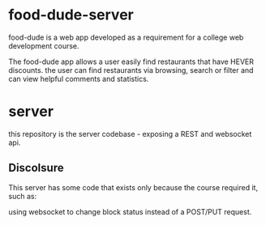 # food-dude-server

food-dude is a web app developed as a requirement for a college web development course.

The food-dude app allows a user easily find restaurants that have HEVER discounts. the user can find restaurants via browsing, search or filter and can view helpful comments and statistics.

# server
this repository is the server codebase - exposing a REST and websocket api.



## Discolsure

This server has some code that exists only because the course required it, such as:

using websocket to change block status instead of a POST/PUT request.


